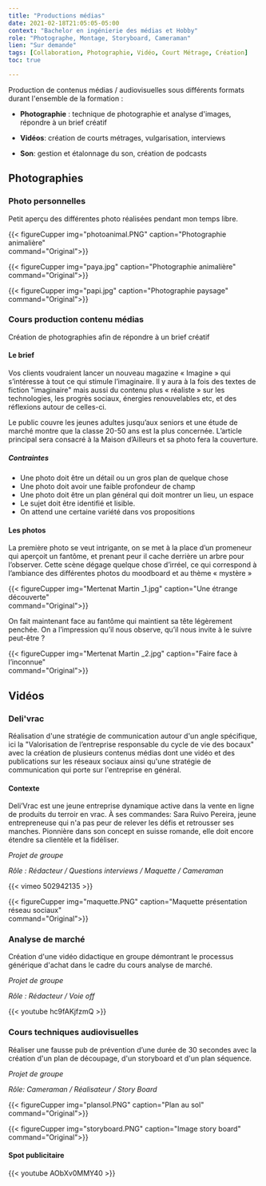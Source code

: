 ```yaml
---
title: "Productions médias"
date: 2021-02-18T21:05:05-05:00
context: "Bachelor en ingénierie des médias et Hobby"
role: "Photographe, Montage, Storyboard, Cameraman"
lien: "Sur demande"
tags: [Collaboration, Photographie, Vidéo, Court Métrage, Création]
toc: true

---
```

Production de contenus médias / audiovisuelles sous différents formats durant l'ensemble de la formation : 


* **Photographie** : technique de photographie et analyse d'images, répondre à un brief créatif

* **Vidéos**: création de courts métrages, vulgarisation, interviews

* **Son**: gestion et étalonnage du son, création de podcasts


## Photographies

### Photo personnelles

Petit aperçu des différentes photo réalisées pendant mon temps libre.

 {{< figureCupper
img="photoanimal.PNG" 
caption="Photographie animalière"  
command="Original">}}


 {{< figureCupper
img="paya.jpg" 
caption="Photographie animalière"  
command="Original">}}


 {{< figureCupper
img="papi.jpg" 
caption="Photographie paysage"  
command="Original">}}

### Cours production contenu médias
Création de photographies afin de répondre à un brief créatif

#### Le brief

Vos clients voudraient lancer un nouveau magazine « Imagine » qui s’intéresse à tout ce qui stimule l’imaginaire. Il y aura à la fois des textes de fiction "imaginaire" mais aussi du contenu plus « réaliste » sur les technologies, les progrès sociaux, énergies renouvelables etc, et des réflexions autour de celles-ci. 

Le public couvre les jeunes adultes jusqu’aux seniors et une étude de marché montre que la classe 20-50 ans est la plus concernée. L’article principal sera consacré à la Maison d’Ailleurs et sa photo fera la couverture.

##### Contraintes

* Une photo doit être un détail ou un gros plan de quelque chose
 * Une photo doit avoir une faible profondeur de champ 
* Une photo doit être un plan général qui doit montrer un lieu, un espace 
* Le sujet doit être identifié et lisible.
* On attend une certaine variété dans vos propositions

#### Les photos
La première photo se veut intrigante, on se met à la place d’un promeneur
qui aperçoit un fantôme, et prenant peur il cache derrière un
arbre pour l’observer. Cette scène dégage quelque chose d’irréel, ce
qui correspond à l’ambiance des différentes photos du moodboard et
au thème « mystère »

 {{< figureCupper
img="Mertenat Martin _1.jpg" 
caption="Une étrange découverte"  
command="Original">}}

On fait maintenant face au fantôme qui maintient sa tête légèrement
penchée. On a l’impression qu’il nous observe, qu’il nous invite à le
suivre peut-être ?

 {{< figureCupper
img="Mertenat Martin _2.jpg" 
caption="Faire face à l’inconnue"  
command="Original">}}


## Vidéos 
### Deli'vrac
Réalisation d'une stratégie de communication autour d'un angle spécifique, ici la "Valorisation de l’entreprise responsable du cycle de vie des bocaux" avec la création de plusieurs contenus médias dont une vidéo et des publications sur les réseaux sociaux ainsi qu'une stratégie de communication qui porte sur l'entreprise en général.

#### Contexte
Deli’Vrac est une jeune entreprise dynamique active dans la vente en ligne de produits du terroir en vrac. À ses commandes: Sara Ruivo Pereira, jeune entrepreneuse qui n'a pas peur de relever les défis et retrousser ses manches.
Pionnière dans son concept en suisse romande, elle doit encore étendre sa clientèle et la fidéliser.

*Projet de groupe*

*Rôle : Rédacteur / Questions interviews / Maquette / Cameraman*

{{< vimeo 502942135 >}}

 {{< figureCupper
img="maquette.PNG" 
caption="Maquette présentation réseau sociaux"  
command="Original">}}


### Analyse de marché
Création d'une vidéo didactique en groupe démontrant le processus générique d'achat dans le cadre du cours analyse de marché.

*Projet de groupe*

*Rôle : Rédacteur / Voie off*

{{< youtube hc9fAKjfzmQ >}}


### Cours techniques audiovisuelles
Réaliser une fausse pub de prévention d’une durée de 30 secondes avec la création d'un plan de découpage, d'un storyboard et d'un plan séquence.

*Projet de groupe*

*Rôle: Cameraman / Réalisateur / Story Board*

 {{< figureCupper
img="plansol.PNG" 
caption="Plan au sol"  
command="Original">}}

{{< figureCupper
img="storyboard.PNG" 
caption="Image story board"  
command="Original">}}

#### Spot publicitaire
{{< youtube AObXv0MMY40 >}}


